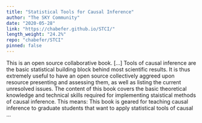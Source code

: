 ```yaml
---
title: "Statistical Tools for Causal Inference"
author: "The SKY Community"
date: "2020-05-28"
link: "https://chabefer.github.io/STCI/"
length_weight: "24.2%"
repo: "chabefer/STCI"
pinned: false
---
```


This is an open source collaborative book. [...] Tools of causal inference are the basic statistical building block behind most scientific results. It is thus extremely useful to have an open source collectively aggreed upon resource presenting and assessing them, as well as listing the current unresolved issues. The content of this book covers the basic theoretical knowledge and technical skills required for implementing staistical methods of causal inference. This means: This book is geared for teaching causal inference to graduate students that want to apply statistical tools of causal ...
